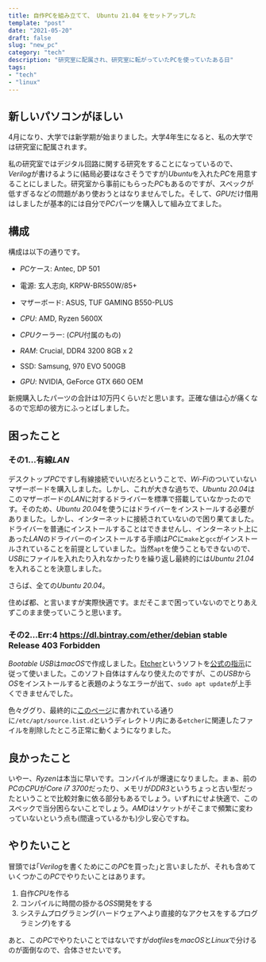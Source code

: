 ```yaml
---
title: 自作PCを組み立てて、 Ubuntu 21.04 をセットアップした
template: "post"
date: "2021-05-20"
draft: false
slug: "new_pc"
category: "tech"
description: "研究室に配属され、研究室に転がっていたPCを使っていたある日"
tags:
- "tech"
- "linux"
---
```


## 新しいパソコンがほしい

4月になり、大学では新学期が始まりました。大学4年生になると、私の大学では研究室に配属されます。

私の研究室ではデジタル回路に関する研究をすることになっているので、*Verilog*が書けるように(結局必要はなさそうですが)*Ubuntu*を入れた*PC*を用意することにしました。研究室から事前にもらった*PC*もあるのですが、スペックが低すぎるなどの問題があり使おうとはなりませんでした。そして、*GPU*だけ借用はしましたが基本的には自分で*PC*パーツを購入して組み立てました。

## 構成

構成は以下の通りです。

- *PC*ケース: Antec, DP 501
- 電源: 玄人志向, KRPW-BR550W/85+
- マザーボード: ASUS, TUF GAMING B550-PLUS
- *CPU*: AMD, Ryzen 5600X
- *CPU*クーラー: (*CPU*付属のもの)

- *RAM*: Crucial, DDR4 3200 8GB x 2
- SSD: Samsung, 970 EVO 500GB

- *GPU*: NVIDIA, GeForce GTX 660 OEM

新規購入したパーツの合計は*10*万円くらいだと思います。正確な値は心が痛くなるので忘却の彼方にふっとばしました。

## 困ったこと

### その1...有線*LAN*

デスクトップ*PC*ですし有線接続でいいだろということで、*Wi-Fi*のついていないマザーボードを購入しました。しかし、これが大きな過ちで、*Ubuntu 20.04*はこのマザーボードの*LAN*に対するドライバーを標準で搭載していなかったのです。そのため、*Ubuntu 20.04*を使うにはドライバーをインストールする必要がありました。しかし、インターネットに接続されていないので困り果てました。ドライバーを普通にインストールすることはできませんし、インターネット上にあった*LAN*のドライバーのインストールする手順は*PC*に`make`と`gcc`がインストールされていることを前提としていました。当然`apt`を使うこともできないので、*USB*にファイルを入れたり入れなかったりを繰り返し最終的には*Ubuntu 21.04*を入れることを決意しました。

さらば、全ての*Ubuntu 20.04*。

住めば都、と言いますが実際快適です。まだそこまで困っていないのでとりあえずこのまま使っていこうと思います。

### その2...Err:4 https://dl.bintray.com/ether/debian stable Release 403 Forbidden

*Bootable USB*は*macOS*で作成しました。[Etcher](https://www.balena.io/etcher/)というソフトを[公式の指示](https://ubuntu.com/tutorials/create-a-usb-stick-on-macos#1-overview)に従って使いました。このソフト自体はすんなり使えたのですが、この*USB*から*OS*をインストールすると表題のようなエラーが出て、`sudo apt update`が上手くできませんでした。

色々ググり、最終的に[このページ](https://askubuntu.com/questions/1213220/err4-https-dl-bintray-com-etcher-debian-stable-release-403-forbidden)に書かれている通りに`/etc/apt/source.list.d`というディレクトリ内にある`etcher`に関連したファイルを削除したところ正常に動くようになりました。

## 良かったこと

いやー、*Ryzen*は本当に早いです。コンパイルが爆速になりました。まぁ、前の*PC*の*CPU*が*Core i7 3700*だったり、メモリが*DDR3*というちょっと古い型だったということで比較対象に依る部分もあるでしょう。いずれにせよ快適で、このスペックで当分困らないことでしょう。*AMD*はソケットがそこまで頻繁に変わっていないという点も(間違っているかも)少し安心ですね。

## やりたいこと

冒頭では｢*Verilog*を書くためにこの*PC*を買った｣と言いましたが、それも含めていくつかこの*PC*でやりたいことはあります。

1. 自作*CPU*を作る
2. コンパイルに時間の掛かる*OSS*開発をする
3. システムプログラミング(ハードウェアへより直接的なアクセスをするプログラミング)をする

あと、この*PC*でやりたいことではないですが*dotfiles*を*macOS*と*Linux*で分けるのが面倒なので、合体させたいです。
